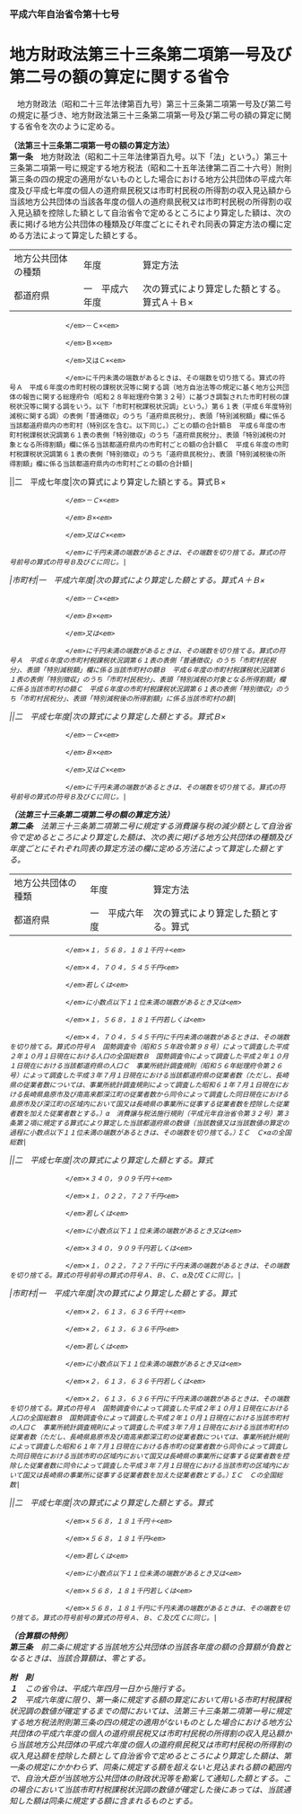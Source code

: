 ### 平成六年自治省令第十七号  
# 地方財政法第三十三条第二項第一号及び第二号の額の算定に関する省令  
　地方財政法（昭和二十三年法律第百九号）第三十三条第二項第一号及び第二号の規定に基づき、地方財政法第三十三条第二項第一号及び第二号の額の算定に関する省令を次のように定める。  
  
**（法第三十三条第二項第一号の額の算定方法）**  
**第一条**　地方財政法（昭和二十三年法律第百九号。以下「法」という。）第三十三条第二項第一号に規定する地方税法（昭和二十五年法律第二百二十六号）附則第三条の四の規定の適用がないものとした場合における地方公共団体の平成六年度及び平成七年度の個人の道府県民税又は市町村民税の所得割の収入見込額から当該地方公共団体の当該各年度の個人の道府県民税又は市町村民税の所得割の収入見込額を控除した額として自治省令で定めるところにより算定した額は、次の表に掲げる地方公共団体の種類及び年度ごとにそれぞれ同表の算定方法の欄に定める方法によって算定した額とする。  

||||  
| --- | --- | --- |  
|地方公共団体の種類|年度|算定方法|  
|都道府県|一　平成六年度|次の算式により算定した額とする。算式Ａ＋Ｂ×<em>
                    
                  </em>－Ｃ×<em>
                    
                  </em>Ｂ×<em>
                    
                  </em>又はＣ×<em>
                    
                  </em>に千円未満の端数があるときは、その端数を切り捨てる。算式の符号Ａ　平成６年度の市町村税の課税状況等に関する調（地方自治法等の規定に基く地方公共団体の報告に関する総理府令（昭和２８年総理府令第３２号）に基づき調製された市町村税の課税状況等に関する調をいう。以下「市町村税課税状況調」という。）第６１表（平成６年度特別減税に関する調）の表側「普通徴収」のうち「道府県民税分」、表頭「特別減税額」欄に係る当該都道府県内の市町村（特別区を含む。以下同じ。）ごとの額の合計額Ｂ　平成６年度の市町村税課税状況調第６１表の表側「特別徴収」のうち「道府県民税分」、表頭「特別減税の対象となる所得割額」欄に係る当該都道府県内の市町村ごとの額の合計額Ｃ　平成６年度の市町村税課税状況調第６１表の表側「特別徴収」のうち「道府県民税分」、表頭「特別減税後の所得割額」欄に係る当該都道府県内の市町村ごとの額の合計額|  
||二　平成七年度|次の算式により算定した額とする。算式Ｂ×<em>
                    
                  </em>－Ｃ×<em>
                    
                  </em>Ｂ×<em>
                    
                  </em>又はＣ×<em>
                    
                  </em>に千円未満の端数があるときは、その端数を切り捨てる。算式の符号前号の算式の符号Ｂ及びＣに同じ。|  
|市町村|一　平成六年度|次の算式により算定した額とする。算式Ａ＋Ｂ×<em>
                    
                  </em>－Ｃ×<em>
                    
                  </em>Ｂ×<em>
                    
                  </em>又は<em>
                    
                  </em>に千円未満の端数があるときは、その端数を切り捨てる。算式の符号Ａ　平成６年度の市町村税課税状況調第６１表の表側「普通徴収」のうち「市町村民税分」、表頭「特別減税額」欄に係る当該市町村の額Ｂ　平成６年度の市町村税課税状況調第６１表の表側「特別徴収」のうち「市町村民税分」、表頭「特別減税の対象となる所得割額」欄に係る当該市町村の額Ｃ　平成６年度の市町村税課税状況調第６１表の表側「特別徴収」のうち「市町村民税分」、表頭「特別減税後の所得割額」に係る当該市町村の額|  
||二　平成七年度|次の算式により算定した額とする。算式Ｂ×<em>
                    
                  </em>－Ｃ×<em>
                    
                  </em>Ｂ×<em>
                    
                  </em>又はＣ×<em>
                    
                  </em>に千円未満の端数があるときは、その端数を切り捨てる。算式の符号前号の算式の符号Ｂ及びＣに同じ。|  
  
  
**（法第三十三条第二項第二号の額の算定方法）**  
**第二条**　法第三十三条第二項第二号に規定する消費譲与税の減少額として自治省令で定めるところにより算定した額は、次の表に掲げる地方公共団体の種類及び年度ごとにそれぞれ同表の算定方法の欄に定める方法によって算定した額とする。  

||||  
| --- | --- | --- |  
|地方公共団体の種類|年度|算定方法|  
|都道府県|一　平成六年度|次の算式により算定した額とする。算式<em>
                    
                  </em>×１，５６８，１８１千円＋<em>
                    
                  </em>×４，７０４，５４５千円<em>
                    
                  </em>若しくは<em>
                    
                  </em>に小数点以下１１位未満の端数があるとき又は<em>
                    
                  </em>×１，５６８，１８１千円若しくは<em>
                    
                  </em>×４，７０４，５４５千円に千円未満の端数があるときは、その端数を切り捨てる。算式の符号Ａ　国勢調査令（昭和５５年政令第９８号）によって調査した平成２年１０月１日現在における人口の全国総数Ｂ　国勢調査令によって調査した平成２年１０月１日現在における当該都道府県の人口Ｃ　事業所統計調査規則（昭和５６年総理府令第２６号）によって調査した平成３年７月１日現在における当該都道府県の従業者数（ただし、長崎県の従業者数については、事業所統計調査規則によって調査した昭和６１年７月１日現在における長崎県島原市及び南高来郡深江町の従業者数から同令によって調査した同日現在における島原市及び深江町の区域内において国又は長崎県の事業所に従事する従業者数を控除した従業者数を加えた従業者数とする。）α　消費譲与税法施行規則（平成元年自治省令第３２号）第３条第２項に規定する算式により算定した当該都道府県の数値（当該数値又は当該数値の算定の過程に小数点以下１１位未満の端数があるときは、その端数を切り捨てる。）ΣＣ　Ｃ×αの全国総数|  
||二　平成七年度|次の算式により算定した額とする。算式<em>
                    
                  </em>×３４０，９０９千円＋<em>
                    
                  </em>×１，０２２，７２７千円<em>
                    
                  </em>若しくは<em>
                    
                  </em>に小数点以下１１位未満の端数があるとき又は<em>
                    
                  </em>×３４０，９０９千円若しくは<em>
                    
                  </em>×１，０２２，７２７千円に千円未満の端数があるときは、その端数を切り捨てる。算式の符号前号の算式の符号Ａ、Ｂ、Ｃ、α及びΣＣに同じ。|  
|市町村|一　平成六年度|次の算式により算定した額とする。算式<em>
                    
                  </em>×２，６１３，６３６千円＋<em>
                    
                  </em>×２，６１３，６３６千円<em>
                    
                  </em>若しくは<em>
                    
                  </em>に小数点以下１１位未満の端数があるとき又は<em>
                    
                  </em>×２，６１３，６３６千円若しくは<em>
                    
                  </em>×２，６１３，６３６千円に千円未満の端数があるときは、その端数を切り捨てる。算式の符号Ａ　国勢調査令によって調査した平成２年１０月１日現在における人口の全国総数Ｂ　国勢調査令によって調査した平成２年１０月１日現在における当該市町村の人口Ｃ　事業所統計調査規則によって調査した平成３年７月１日現在における当該市町村の従業者数（ただし、長崎県島原市及び南高来郡深江町の従業者数については、事業所統計規則によって調査した昭和６１年７月１日現在における各市町の従業者数から同令によって調査した同日現在における当該市町の区域内において国又は長崎県の事業所に従事する従業者数を控除した従業者数に同令によって調査した平成３年７月１日現在における当該市町の区域内において国又は長崎県の事業所に従事する従業者数を加えた従業者数とする。）ΣＣ　Ｃの全国総数|  
||二　平成七年度|次の算式により算定した額とする。算式<em>
                    
                  </em>×５６８，１８１千円＋<em>
                    
                  </em>×５６８，１８１千円<em>
                    
                  </em>若しくは<em>
                    
                  </em>に小数点以下１１位未満の端数があるとき又は<em>
                    
                  </em>×５６８，１８１千円若しくは<em>
                    
                  </em>×５６８，１８１千円に千円未満の端数があるときは、その端数を切り捨てる。算式の符号前号の算式の符号Ａ、Ｂ、Ｃ及びΣＣに同じ。|  
  
  
**（合算額の特例）**  
**第三条**　前二条に規定する当該地方公共団体の当該各年度の額の合算額が負数となるときは、当該合算額は、零とする。  
  
**附　則**  
**１**　この省令は、平成六年四月一日から施行する。  
**２**　平成六年度に限り、第一条に規定する額の算定において用いる市町村税課税状況調の数値が確定するまでの間においては、法第三十三条第二項第一号に規定する地方税法附則第三条の四の規定の適用がないものとした場合における地方公共団体の平成六年度の個人の道府県民税又は市町村民税の所得割の収入見込額から当該地方公共団体の平成六年度の個人の道府県民税又は市町村民税の所得割の収入見込額を控除した額として自治省令で定めるところにより算定した額は、第一条の規定にかかわらず、同条に規定する額を超えないと見込まれる額の範囲内で、自治大臣が当該地方公共団体の財政状況等を勘案して通知した額とする。この場合において当該市町村税課税状況調の数値が確定した後にあっては、当該通知した額は同条に規定する額に含まれるものとする。  
  
